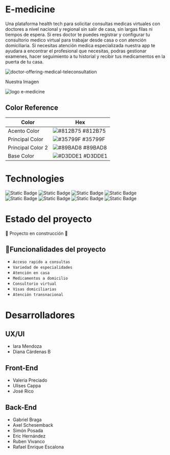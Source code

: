 
# E-medicine

Una plataforma health tech para solicitar consultas medicas virtuales con doctores a nivel nacional y regional sin salir de casa, sin largas filas ni tiempos de espera. Si eres doctor te puedes registrar y configurar tu consultorio medico virtual para trabajar desde casa o con atención domiciliaria. Si necesitas atención medica especializada nuestra app te ayudara a encontrar el profesional que necesitas, podras gestionar examenes, hacer seguimiento a tu historial y recibir tus medicamentos en la puerta de tu casa.

![doctor-offering-medical-teleconsultation](https://github.com/user-attachments/assets/354fec38-31b8-4572-98fc-186fac8cce83)


Nuestra Imagen

![logo e-medicine](https://github.com/user-attachments/assets/3a8200ef-f491-4872-ab3a-667f9a3ec489)


## Color Reference

| Color             | Hex                                                                |
| ----------------- | ------------------------------------------------------------------ |
| Acento Color | ![#812B75](https://via.placeholder.com/10/812B75?text=+) #812B75 |
| Principal Color | ![#35799F](https://via.placeholder.com/10/35799F?text=+) #35799F |
| Principal Color 2 | ![#89BAD8](https://via.placeholder.com/10/89BAD8?text=+) #89BAD8 |
| Base Color | ![#D3DDE1](https://via.placeholder.com/10/D3DDE1?text=+) #D3DDE1 |

# Technologies

![Static Badge](https://img.shields.io/badge/React-color?style=plastic&logo=react&logoColor=white&logoSize=amd&color=blue)
![Static Badge](https://img.shields.io/badge/Tailwind-white?style=plastic&logo=tailwindcss&logoColor=white&logoSize=amd&color=%2341DDFF)
![Static Badge](https://img.shields.io/badge/Next-white?style=plastic&logo=nextdotjs&logoColor=black&logoSize=amd&color=white)
![Static Badge](https://img.shields.io/badge/Nodejs-white?style=plastic&logo=nodedotjs&logoColor=black&logoSize=amd&color=green)
![Static Badge](https://img.shields.io/badge/Figma-white?style=plastic&logo=figma&logoColor=white&logoSize=amd&color=red)
![Static Badge](https://img.shields.io/badge/Trello-white?style=plastic&logo=trello&logoColor=white&logoSize=amd&color=blue)
![Static Badge](https://img.shields.io/badge/MongoDB-white?style=plastic&logo=mongodb&logoColor=white&logoSize=amd&color=green)
![Static Badge](https://img.shields.io/badge/Github-color?style=flat&logo=github&logoColor=black&logoSize=amd&color=white)

# Estado del proyecto
:construction: Proyecto en construcción :construction:

## :hammer:Funcionalidades del proyecto
  - `Acceso rapido a consultas`
  - `Variedad de especialidades`
  - `Atención en casa`
  - `Medicamentos a domicilio`
  - `Consultorio virtual`
  - `Visas domiciliarias`
  - `Atención transnacional`

# Desarrolladores

## UX/UI
- Iara Mendoza 
- Diana Cárdenas B

## Front-End
- Valeria Preciado
- Ulises Cappa
- José Rico

## Back-End
- Gabriel Braga
- Axel Schesemback
- Simón Posada
- Eric Hernández
- Ruben Vivanco
- Rafael Enrique Escalona
